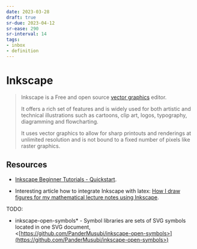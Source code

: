 ```yaml
---
date: 2023-03-28
draft: true
sr-due: 2023-04-12
sr-ease: 290
sr-interval: 14
tags:
- inbox
- definition
---
```


# Inkscape

> Inkscape is a Free and open source [vector graphics](./vector%20graphics.md) editor.
>
> It offers a rich set of features and is widely used for both artistic and
> technical illustrations such as cartoons, clip art, logos, typography,
> diagramming and flowcharting.
>
> It uses vector graphics to allow for sharp printouts and renderings at
> unlimited resolution and is not bound to a fixed number of pixels like raster
> graphics.

## Resources


- [Inkscape Beginner Tutorials - Quickstart](https://inkscape.org/gallery/=tutorial/inkscape-beginner-tutorials/).


- Interesting article how to integrate Inkscape with latex:
[How I draw figures for my mathematical lecture notes using Inkscape](https://castel.dev/post/lecture-notes-2/).

TODO:


- inkscape-open-symbols\* - Symbol libraries are sets of SVG symbols located in
  one SVG document, <[https://github.com/PanderMusubi/inkscape-open-symbols>](https://github.com/PanderMusubi/inkscape-open-symbols>)